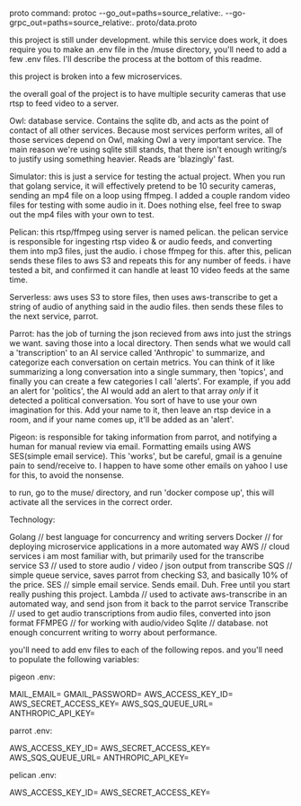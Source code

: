 proto command: 
protoc --go_out=paths=source_relative:. --go-grpc_out=paths=source_relative:. proto/data.proto

this project is still under development. while this service does work, it does require you to make an .env file in the /muse directory, you'll need to add a few .env files. I'll describe the process at the bottom of this readme.

this project is broken into a few microservices.

the overall goal of the project is to have multiple security cameras that use rtsp to feed video to a server.

Owl: database service. Contains the sqlite db, and acts as the point of contact of all other services. Because most services perform writes, all of those services depend on Owl, making Owl a very important service. The main reason we're using sqlite still stands, that there isn't enough writing/s to justify using something heavier. Reads are 'blazingly' fast. 

Simulator: this is just a service for testing the actual project. When you run that golang service, it will effectively pretend to be 10 security cameras, sending an mp4 file on a loop using ffmpeg. I added a couple random video files for testing with some audio in it. Does nothing else, feel free to swap out the mp4 files with your own to test.

Pelican: this rtsp/ffmpeg using server is named pelican. the pelican service is responsible for ingesting rtsp video & or audio feeds, and converting them into mp3 files, just the audio. i chose ffmpeg for this. after this, pelican sends these files to aws S3 and repeats this for any number of feeds. i have tested a bit, and confirmed it can handle at least 10 video feeds at the same time.

Serverless: aws uses S3 to store files, then uses aws-transcribe to get a string of audio of anything said in the audio files. then sends these files to the next service, parrot.

Parrot: has the job of turning the json recieved from aws into just the strings we want. saving those into a local directory. Then sends what we would call a 'transcription' to an AI service called 'Anthropic' to summarize, and categorize each conversation on certain metrics. You can think of it like summarizing a long conversation into a single summary, then 'topics', and finally you can create a few categories I call 'alerts'. For example, if you add an alert for 'politics', the AI would add an alert to that array *only* if it detected a political conversation. You sort of have to use your own imagination for this. Add your name to it, then leave an rtsp device in a room, and if your name comes up, it'll be added as an 'alert'. 

Pigeon: is responsible for taking information from parrot, and notifying a human for manual review via email. Formatting emails using AWS SES(simple email service). This 'works', but be careful, gmail is a genuine pain to send/receive to. I happen to have some other emails on yahoo I use for this, to avoid the nonsense.

to run, go to the muse/ directory, and run 'docker compose up', this will activate all the services in the correct order.

Technology:

Golang     // best language for concurrency and writing servers
Docker     // for deploying microservice applications in a more automated way
AWS        // cloud services i am most familiar with, but primarily used for the transcribe service
S3         // used to store audio / video / json output from transcribe
SQS        // simple queue service, saves parrot from checking S3, and basically 10% of the price.
SES        // simple email service. Sends email. Duh. Free until you start really pushing this project.
Lambda     // used to activate aws-transcribe in an automated way, and send json from it back to the parrot service
Transcribe // used to get audio transcriptions from audio files, converted into json format
FFMPEG     // for working with audio/video
Sqlite     // database. not enough concurrent writing to worry about performance.


you'll need to add env files to each of the following repos. and you'll need to populate the following variables:

pigeon .env:

MAIL_EMAIL=
GMAIL_PASSWORD=
AWS_ACCESS_KEY_ID=
AWS_SECRET_ACCESS_KEY=
AWS_SQS_QUEUE_URL=
ANTHROPIC_API_KEY=


parrot .env:

AWS_ACCESS_KEY_ID=
AWS_SECRET_ACCESS_KEY=
AWS_SQS_QUEUE_URL=
ANTHROPIC_API_KEY=


pelican .env:

AWS_ACCESS_KEY_ID=
AWS_SECRET_ACCESS_KEY=
